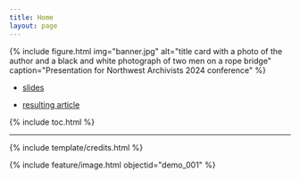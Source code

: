 ```yaml
---
title: Home
layout: page
---
```


{% include figure.html img="banner.jpg" alt="title card with a photo of the author and a black and white photograph of two men on a rope bridge" caption="Presentation for Northwest Archivists 2024 conference" %}

* [slides](https://indd.adobe.com/view/a84ba9f4-08af-4be3-a4cb-574283a32525)

* [resulting article](https://maritimewa.org/story/through-a-filipino-lens-washington-state-cannery-workers-in-alaska/)

{% include toc.html %}

------

{% include template/credits.html %}

{% include feature/image.html objectid="demo_001" %}

